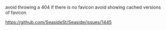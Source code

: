avoid throwing a 404 if there is no favicon
avoid showing cached versions of favicon

https://github.com/SeasideSt/Seaside/issues/1445